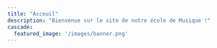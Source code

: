 ```yaml
---
title: "Acceuil"
description: "Bienvenue sur le site de notre école de Musique !"
cascade:
  featured_image: '/images/banner.png'
---
```



<!-- L’École de Musique Associative du Val Sierckois (EMAVS) a été créée en fin
d'année 2021 ! -->
